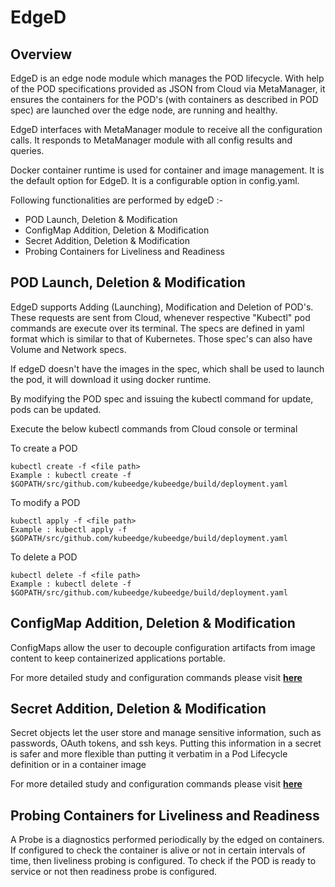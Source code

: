 # EdgeD

## Overview

EdgeD is an edge node module which manages the POD lifecycle. With help of the POD specifications provided as JSON from Cloud via MetaManager, it ensures the containers for the POD's (with containers as described in POD spec) are launched over the edge node, are running and healthy.

EdgeD interfaces with MetaManager module to receive all the configuration calls. It responds to MetaManager module with all config results and queries.

Docker container runtime is used for container and image management. It is the default option for EdgeD. It is a configurable option in config.yaml.

Following functionalities are performed by edgeD :-

- POD Launch, Deletion & Modification
- ConfigMap Addition, Deletion & Modification
- Secret Addition, Deletion & Modification
- Probing Containers for Liveliness and Readiness

## POD Launch, Deletion & Modification

EdgeD supports Adding (Launching), Modification and Deletion of POD's. These requests are sent from Cloud, whenever respective "Kubectl" pod commands are execute over its terminal. The specs are defined in yaml format which is similar to that of Kubernetes. Those spec's can also have Volume and Network specs.

If edgeD doesn't have the images in the spec, which shall be used to launch the pod, it will download it using docker runtime.

By modifying the POD spec and issuing the kubectl command for update, pods can be updated.

Execute the below kubectl commands from Cloud console or terminal

To create a POD
```
kubectl create -f <file path>
Example : kubectl create -f $GOPATH/src/github.com/kubeedge/kubeedge/build/deployment.yaml
```

To modify a POD
```
kubectl apply -f <file path>
Example : kubectl apply -f $GOPATH/src/github.com/kubeedge/kubeedge/build/deployment.yaml
```

To delete a POD
```
kubectl delete -f <file path>
Example : kubectl delete -f $GOPATH/src/github.com/kubeedge/kubeedge/build/deployment.yaml
```

## ConfigMap Addition, Deletion & Modification

ConfigMaps allow the user to decouple configuration artifacts from image content to keep containerized applications portable.

For more detailed study and configuration commands please visit **[here](https://kubernetes.io/docs/tasks/configure-pod-container/configure-pod-configmap/)**


## Secret Addition, Deletion & Modification

Secret objects let the user store and manage sensitive information, such as passwords, OAuth tokens, and ssh keys. Putting this information in a secret is safer and more flexible than putting it verbatim in a Pod Lifecycle definition or in a container image

For more detailed study and configuration commands please visit **[here](https://kubernetes.io/docs/concepts/configuration/secret/)**

## Probing Containers for Liveliness and Readiness 

A Probe is a diagnostics performed periodically by the edged on containers. If configured to check the container is alive or not in certain intervals of time, then liveliness probing is configured. To check if the POD is ready to service or not then readiness probe is configured.